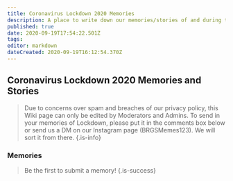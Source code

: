 ```yaml
---
title: Coronavirus Lockdown 2020 Memories
description: A place to write down our memories/stories of and during the Lockdown.
published: true
date: 2020-09-19T17:54:22.501Z
tags: 
editor: markdown
dateCreated: 2020-09-19T16:12:54.370Z
---
```


## Coronavirus Lockdown 2020 Memories and Stories
> Due to concerns over spam and breaches of our privacy policy, this Wiki page can only be edited by Moderators and Admins. To send in your memories of Lockdown, please put it in the comments box below or send us a DM on our Instagram page (BRGSMemes123). We will sort it from there.
{.is-info}

### Memories
> Be the first to submit a memory!
{.is-success}
